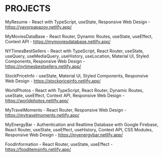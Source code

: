 # PROJECTS

MyResume - React with TypeScript, useState, Responsive Web Design - https://yavorpapazov.netlify.app/

MyMoviesDataBase - React Router, Dynamic Routes, useState, useEffect, Context API - https://mymoviesdatabase.netlify.app/

NYTimesBestSellers - React with TypeScript, React Router, useState, useQuery, useMediaQuery, useHistory, useLocation, Material UI, Styled Components, Responsive Web Design - https://nytimesbestsellers.netlify.app/

StockPriceInfo - useState, Material UI, Styled Components, Responsive Web Design - https://stockpriceinfo.netlify.app/

WorldPhotos - React with TypeScript, React Router, Dynamic Routes, useState, useEffect, Context API, Responsive Web Design - https://worldphotos.netlify.app/

MyTravelMoments - React Router, Responsive Web Design - https://mytravelmoments.netlify.app/

MyEnergyBar - Authentication and Realtime Database with Google Firebase, React Router, useState, useEffect, useHistory, Context API, CSS Modules, Responsive Web Design - https://myenergybar.netlify.app/

FoodInformation - React Router, useState, useEffect - https://fooditemsinfo.netlify.app/
